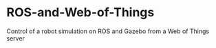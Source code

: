 # ROS-and-Web-of-Things
Control of a robot simulation on ROS and Gazebo from a Web of Things server
